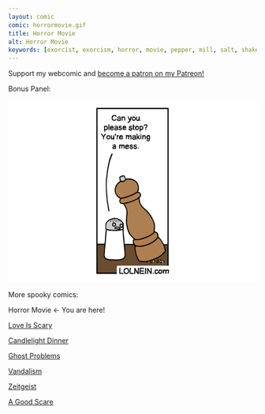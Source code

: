 ```yaml
---
layout: comic
comic: horrormovie.gif
title: Horror Movie
alt: Horror Movie
keywords: [exorcist, exorcism, horror, movie, pepper, mill, salt, shaker, head, spin, possessed, halloween]
---
```


Support my webcomic and [become a patron on my Patreon!](https://www.patreon.com/lolnein)

Bonus Panel:

![Horror Movie Bonus](/images/horrormovie_bonus.gif)


More spooky comics:

Horror Movie <- You are here!

[Love Is Scary](https://lolnein.com/2019/10/07/loveisscary/)

[Candlelight Dinner](https://lolnein.com/2019/10/08/candlelightdinner/)

[Ghost Problems](https://lolnein.com/2019/10/14/ghostproblems/)

[Vandalism](https://lolnein.com/2019/10/22/vandalism/)

[Zeitgeist](https://lolnein.com/2019/11/10/zeitgeist/)

[A Good Scare](https://lolnein.com/2020/02/17/agoodscare/)